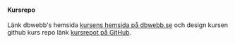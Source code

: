 #### Kursrepo

Länk dbwebb's hemsida [kursens hemsida på dbwebb.se](https://dbwebb.se/) och design kursen github kurs repo länk [kursrepot på GitHub](https://github.com/dbwebb-se/design).
